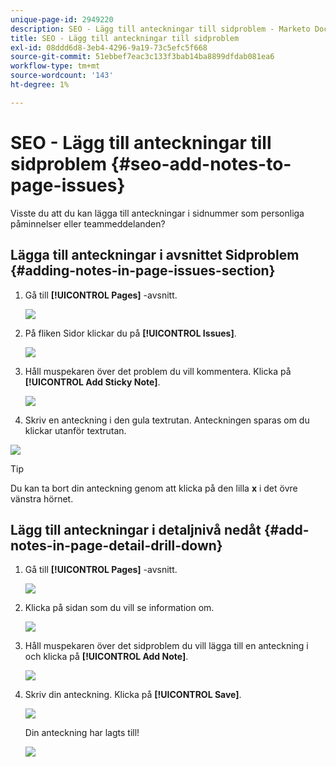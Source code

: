 ```yaml
---
unique-page-id: 2949220
description: SEO - Lägg till anteckningar till sidproblem - Marketo Docs - produktdokumentation
title: SEO - Lägg till anteckningar till sidproblem
exl-id: 08ddd6d8-3eb4-4296-9a19-73c5efc5f668
source-git-commit: 51ebbef7eac3c133f3bab14ba8899dfdab081ea6
workflow-type: tm+mt
source-wordcount: '143'
ht-degree: 1%

---
```


# SEO - Lägg till anteckningar till sidproblem {#seo-add-notes-to-page-issues}

Visste du att du kan lägga till anteckningar i sidnummer som personliga påminnelser eller teammeddelanden?

## Lägga till anteckningar i avsnittet Sidproblem {#adding-notes-in-page-issues-section}

1. Gå till **[!UICONTROL Pages]** -avsnitt.

   ![](assets/image2014-9-18-13-3a11-3a43.png)

1. På fliken Sidor klickar du på **[!UICONTROL Issues]**.

   ![](assets/image2014-9-18-13-3a12-3a0.png)

1. Håll muspekaren över det problem du vill kommentera. Klicka på **[!UICONTROL Add Sticky Note]**.

   ![](assets/image2014-9-18-13-3a12-3a6.png)

1. Skriv en anteckning i den gula textrutan. Anteckningen sparas om du klickar utanför textrutan.

![](assets/image2014-9-18-13-3a12-3a32.png)

>[!TIP]
>
>Du kan ta bort din anteckning genom att klicka på den lilla **x** i det övre vänstra hörnet.

## Lägg till anteckningar i detaljnivå nedåt {#add-notes-in-page-detail-drill-down}

1. Gå till **[!UICONTROL Pages]** -avsnitt.

   ![](assets/image2014-9-18-13-3a12-3a59.png)

1. Klicka på sidan som du vill se information om.

   ![](assets/image2014-9-18-13-3a13-3a42.png)

1. Håll muspekaren över det sidproblem du vill lägga till en anteckning i och klicka på **[!UICONTROL Add Note]**.

   ![](assets/image2014-9-18-13-3a13-3a46.png)

1. Skriv din anteckning. Klicka på **[!UICONTROL Save]**.

   ![](assets/image2014-9-18-13-3a14-3a5.png)

   Din anteckning har lagts till!

   ![](assets/image2014-9-18-13-3a14-3a20.png)
